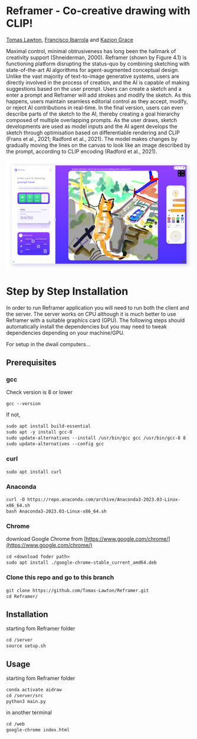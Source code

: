 # Reframer - Co-creative drawing with CLIP!

[Tomas Lawton](https://www.linkedin.com/in/tomas-lawton-512066199), [Francisco Ibarrola](https://www.linkedin.com/in/fibarrola/) and [Kazjon Grace](https://www.linkedin.com/in/kazjon-grace/)

Maximal control, minimal obtrusiveness has long been the hallmark of creativity support (Shneiderman, 2000). Reframer (shown by Figure 4.1) is functioning platform disrupting the status-quo by combining sketching with state-of-the-art AI algorithms for agent-augmented conceptual design. Unlike the vast majority of text-to-image generative systems, users are directly involved in the process of creation, and the AI is capable of making suggestions based on the user prompt. Users can create a sketch and a enter a prompt and Reframer will add strokes and modify the sketch. As this happens, users maintain seamless editorial control as they accept, modify, or reject AI contributions in real-time. In the final version, users can even describe parts of the sketch to the AI, thereby creating a goal hierarchy composed of multiple overlapping prompts. As the user draws, sketch developments are used as model inputs and the AI agent develops the sketch through optimisation based on differentiable rendering and CLIP (Frans et al., 2021; Radford et al., 2021). The model makes changes by gradually moving the lines on the canvas to look like an image described by the prompt, according to CLIP encoding (Radford et al., 2021).

![Image of the Reframer Interface](repo_img/reframer_interface.png?raw=true "Image of the Reframer Interface")

# Step by Step Installation

In order to run Reframer application you will need to run both the client and the server. The server works on CPU although it is much better to use Reframer with a suitable graphics card (GPU). The following steps should automatically install the dependencies but you may need to tweak dependencies depending on your machine/GPU. 

For setup in the dwail computers...

## Prerequisites

### gcc

Check version is 8 or lower
```
gcc --version
```

If not,
```
sudo apt install build-essential
sudo apt -y install gcc-8
sudo update-alternatives --install /usr/bin/gcc gcc /usr/bin/gcc-8 8
sudo update-alternatives --config gcc
```

### curl
```
sudo apt install curl
```

### Anaconda
```
curl -O https://repo.anaconda.com/archive/Anaconda3-2023.03-Linux-x86_64.sh
bash Anaconda3-2023.03-Linux-x86_64.sh
```

### Chrome
download Google Chrome from [https://www.google.com/chrome/](https://www.google.com/chrome/)
```
cd <download foder path>
sudo apt install ./google-chrome-stable_current_amd64.deb
```

### Clone this repo and go to this branch
```
git clone https://github.com/Tomas-Lawton/Reframer.git
cd Reframer/
```

## Installation

starting fom Reframer folder
```
cd /server
source setup.sh
```

## Usage

starting fom Reframer folder
```
conda activate aidraw
cd /server/src
python3 main.py
```

in another terminal
```
cd /web
google-chrome index.html
```
